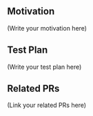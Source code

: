 <!-- Thank you for submitting the PR! We appreciate you spending the time to work on these changes! -->

## Motivation

(Write your motivation here)

## Test Plan

<!--
    If you changed any code, please provide us with clear instructions on how you verified your changes work.
    Bonus points for screenshots and videos!
-->

(Write your test plan here)

## Related PRs

<!--
    If this PR adds or changes functionality, please take some time to
    update the docs at https://github.com/ProvableHQ/snarkVM and https://github.com/AleoHQ/protocol-docs,
    and link to your PR here.
-->

(Link your related PRs here)
